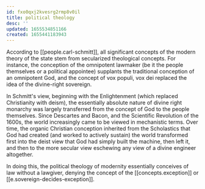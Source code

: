 ```yaml
---
id: fxo0qxj2kvesrg2rmp8v0il
title: political theology
desc: ''
updated: 1655534851166
created: 1655441183943
---
```


According to [[people.carl-schmitt]], all significant concepts of the modern theory of the state stem from secularized theological concepts. For instance, the conception of the omnipotent lawmaker (be it the people themselves or a political appointee) supplants the traditional conception of an omnipotent God, and the concept of vox populi, vox dei replaced the idea of the divine-right sovereign.

In Schmitt's view, beginning with the Enlightenment (which replaced Christianity with deism), the essentially absolute nature of divine right monarchy was largely transferred from the concept of God to the people themselves. Since Descartes and Bacon, and the Scientific Revolution of the 1600s, the world increasingly came to be viewed in mechanistic terms. Over time, the organic Christian conception inherited from the Scholastics that God had created (and worked to actively sustain) the world transformed first into the deist view that God had simply built the machine, then left it, and then to the more secular view eschewing any view of a divine engineer altogether.

In doing this, the political theology of modernity essentially conceives of law without a lawgiver, denying the concept of the [[concepts.exception]] or [[e.sovereign-decides-exception]].
